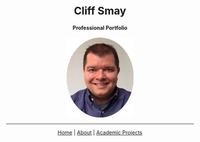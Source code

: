 <h1 align="center">Cliff Smay</h1>
<h4 align="center">Professional Portfolio</h4>
<p align="center">
  <img width="180" height="215" src="Picture1.png"> 
</p>
<hr>
<p align="center">
  <a href="https://cliffsmay.github.io/index.html">Home</a> |
  <a href="https://cliffsmay.github.io/about.html">About</a> |
  <a href="https://cliffsmay.github.io/academicprojects.html">Academic Projects</a> 
  
</p>




